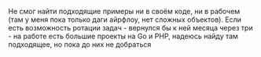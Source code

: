 Не смог найти подходящие примеры ни в своём коде, ни в рабочем (там у меня пока только даги айрфлоу, нет сложных объектов). Если есть возможность ротации задач - вернулся бы к ней месяца через три - на работе есть большие проекты на Go и PHP, надеюсь найду там подходящее, но пока до них не добраться